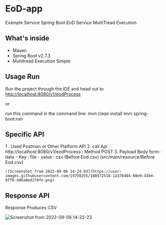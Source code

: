 # EoD-app

Example Service Spring Boot EoD Service MultiTread Execution

## What's inside 
- Maven 
- Spring Boot v2.7.3
- Multitread Execution Simple

## Usage Run  
Run the project through the IDE and head out to [http://localhost:8080/v1/eodProcess](http://localhost:8080/v1/eodProcess)

or 

run this command in the command line:
mvn clean install
mvn spring-boot:run

## Specific API
1 . Used Postman or Other Platform API
2. call Api http://localhost:8080/v1/eodProcess : Method POST
3. Payload Body form-data 
    - Key : file 
    - value : csv (Before Eod.csv) (src/main/resource/Before Eod.csv)
    
    ![Screenshot from 2022-09-06 14-24-03](https://user-images.githubusercontent.com/19750255/188572516-1a376484-98e9-43b4-9ff8-dd6a8ed270fe.png)


## Response API 
Response Produces CSV 

![Screenshot from 2022-09-06 14-22-23](https://user-images.githubusercontent.com/19750255/188572134-f53f6533-dca2-4364-b3e2-09fd100d0aa9.png)
